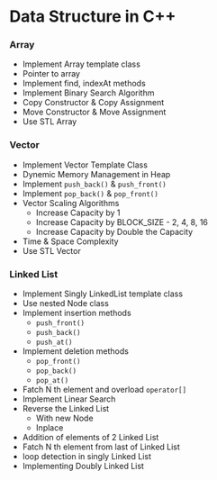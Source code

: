 # Data Structure in C++

### Array
- Implement Array template class
- Pointer to array
- Implement find, indexAt methods
- Implement Binary Search Algorithm
- Copy Constructor & Copy Assignment
- Move Constructor & Move Assignment 
- Use STL Array 

### Vector
- Implement Vector Template Class
- Dynemic Memory Management in Heap
- Implement `push_back()` & `push_front()`
- Implement `pop_back()` & `pop_front()`
- Vector Scaling Algorithms
  - Increase Capacity by 1 
  - Increase Capacity by BLOCK_SIZE - 2, 4, 8, 16
  - Increase Capacity by Double the Capacity
- Time & Space Complexity
- Use STL Vector

### Linked List
- Implement Singly LinkedList template class
- Use nested Node class
- Implement insertion methods
  - `push_front()`
  - `push_back()`
  - `push_at()`
- Implement deletion methods
  - `pop_front()`
  - `pop_back()`
  - `pop_at()`
- Fatch N th element and overload `operator[]`
- Implement Linear Search
- Reverse the Linked List 
  - With new Node
  - Inplace
- Addition of elements of 2 Linked List
- Fatch N th element from last of Linked List
- loop detection in singly Linked List
- Implementing Doubly Linked List
